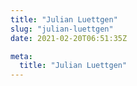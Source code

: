 ```yaml
---
title: "Julian Luettgen"
slug: "julian-luettgen"
date: 2021-02-20T06:51:35Z

meta:
  title: "Julian Luettgen"
---
```


